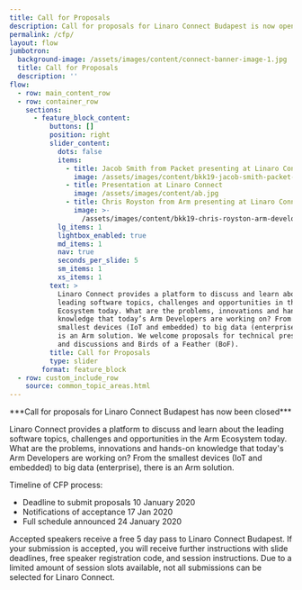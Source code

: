 ```yaml
---
title: Call for Proposals
description: Call for proposals for Linaro Connect Budapest is now open.
permalink: /cfp/
layout: flow
jumbotron:
  background-image: /assets/images/content/connect-banner-image-1.jpg
  title: Call for Proposals
  description: ''
flow:
  - row: main_content_row
  - row: container_row
    sections:
      - feature_block_content:
          buttons: []
          position: right
          slider_content:
            dots: false
            items:
              - title: Jacob Smith from Packet presenting at Linaro Connect
                image: /assets/images/content/bkk19-jacob-smith-packet-keynote.jpg
              - title: Presentation at Linaro Connect
                image: /assets/images/content/ab.jpg
              - title: Chris Royston from Arm presenting at Linaro Connect
                image: >-
                  /assets/images/content/bkk19-chris-royston-arm-developer-talk.jpg
            lg_items: 1
            lightbox_enabled: true
            md_items: 1
            nav: true
            seconds_per_slide: 5
            sm_items: 1
            xs_items: 1
          text: >
            Linaro Connect provides a platform to discuss and learn about the
            leading software topics, challenges and opportunities in the Arm
            Ecosystem today. What are the problems, innovations and hands-on
            knowledge that today’s Arm Developers are working on? From the
            smallest devices (IoT and embedded) to big data (enterprise), there
            is an Arm solution. We welcome proposals for technical presentations
            and discussions and Birds of a Feather (BoF).
          title: Call for Proposals
          type: slider
        format: feature_block
  - row: custom_include_row
    source: common_topic_areas.html
---
```

\*\*\*Call for proposals for Linaro Connect Budapest has now been closed\*\*\*

Linaro Connect provides a platform to discuss and learn about the leading software topics, challenges and opportunities in the Arm Ecosystem today. What are the problems, innovations and hands-on knowledge that today's Arm Developers are working on? From the smallest devices (IoT and embedded) to big data (enterprise), there is an Arm solution. 

Timeline of CFP process:

* Deadline to submit proposals 10 January 2020
* Notifications of acceptance 17 Jan 2020
* Full schedule announced 24 January 2020

Accepted speakers receive a free 5 day pass to Linaro Connect Budapest. If your submission is accepted, you will receive further instructions with slide deadlines, free speaker registration code, and session instructions. Due to a limited amount of session slots available, not all submissions can be selected for Linaro Connect.
